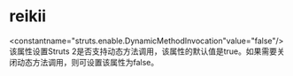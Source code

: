 # reikii
<constantname="struts.enable.DynamicMethodInvocation"value="false"/>
    该属性设置Struts 2是否支持动态方法调用，该属性的默认值是true。如果需要关闭动态方法调用，则可设置该属性为false。
